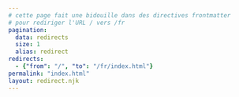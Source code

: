 ```yaml
--- 
# cette page fait une bidouille dans des directives frontmatter 
# pour rediriger l'URL / vers /fr
pagination:
  data: redirects
  size: 1
  alias: redirect
redirects:
  - {"from": "/", "to": "/fr/index.html"}
permalink: "index.html"
layout: redirect.njk
---
```

